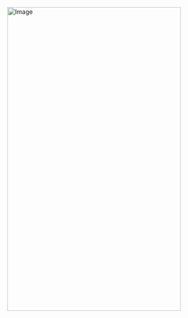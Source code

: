 <img src="https://github.com/anupomm/ostad-assignment-module-09/assets/95094496/aee4e7e2-243c-48bd-b5c2-f26f4fc2c984" alt="Image" width="400" height="700">
